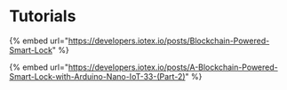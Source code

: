 # Tutorials

{% embed url="https://developers.iotex.io/posts/Blockchain-Powered-Smart-Lock" %}

{% embed url="https://developers.iotex.io/posts/A-Blockchain-Powered-Smart-Lock-with-Arduino-Nano-IoT-33-(Part-2)" %}
